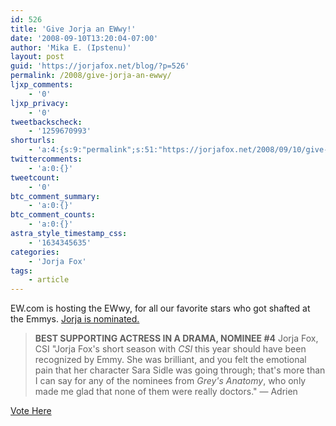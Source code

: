 ```yaml
---
id: 526
title: 'Give Jorja an EWwy!'
date: '2008-09-10T13:20:04-07:00'
author: 'Mika E. (Ipstenu)'
layout: post
guid: 'https://jorjafox.net/blog/?p=526'
permalink: /2008/give-jorja-an-ewwy/
ljxp_comments:
    - '0'
ljxp_privacy:
    - '0'
tweetbackscheck:
    - '1259670993'
shorturls:
    - 'a:4:{s:9:"permalink";s:51:"https://jorjafox.net/2008/09/10/give-jorja-an-ewwy/";s:7:"tinyurl";s:25:"http://tinyurl.com/m6dubf";s:4:"isgd";s:18:"http://is.gd/53Zwx";s:5:"bitly";s:20:"http://bit.ly/7jy3vX";}'
twittercomments:
    - 'a:0:{}'
tweetcount:
    - '0'
btc_comment_summary:
    - 'a:0:{}'
btc_comment_counts:
    - 'a:0:{}'
astra_style_timestamp_css:
    - '1634345635'
categories:
    - 'Jorja Fox'
tags:
    - article
---
```


EW.com is hosting the EWwy, for all our favorite stars who got shafted at the Emmys.  <a href="http://www.ew.com/ew/gallery/0,,20045108_20045120_20224211_16,00.html">Jorja is nominated.</a>

<blockquote><strong>BEST SUPPORTING ACTRESS IN A DRAMA, NOMINEE #4</strong>
Jorja Fox, CSI
"Jorja Fox's short season with <i>CSI</i> this year should have been recognized by Emmy. She was brilliant, and you felt the emotional pain that her character Sara Sidle was going through; that's more than I can say for any of the nominees from <i>Grey's Anatomy</i>, who only made me glad that none of them were really doctors." — Adrien</blockquote>

<a href="http://www.ew.com/ew/gallery/0,,20045108_20045120_20224211_18,00.html">Vote Here</a>